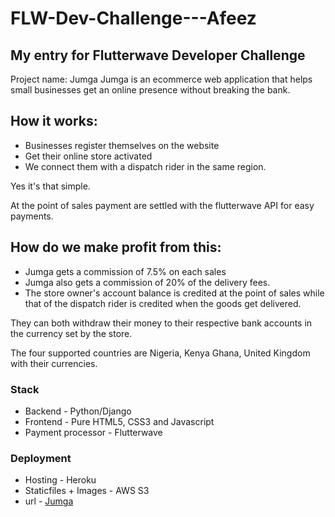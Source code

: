 # FLW-Dev-Challenge---Afeez
## My entry for Flutterwave Developer Challenge
Project name: Jumga
Jumga is an ecommerce web application that helps small businesses get an online presence without breaking the bank.

## How it works:
- Businesses register themselves on the website
- Get their online store activated
- We connect them with a dispatch rider in the same region.

Yes it's that simple.

At the point of sales payment are settled with the flutterwave API for easy payments.

## How do we make profit from this:
- Jumga gets a commission of 7.5% on each sales
- Jumga also gets a commission of 20% of the delivery fees.
- The store owner's account balance is credited at the point of sales while that of the dispatch rider is credited when the goods get delivered.

They can both withdraw their money to their respective bank accounts in the currency set by the store.

The four supported countries are Nigeria, Kenya Ghana, United Kingdom with their currencies.

### Stack
- Backend - Python/Django
- Frontend - Pure HTML5, CSS3 and Javascript
- Payment processor - Flutterwave

### Deployment
- Hosting - Heroku
- Staticfiles + Images - AWS S3
- url - [Jumga](https://flw-jumga.herokuapp.com)
